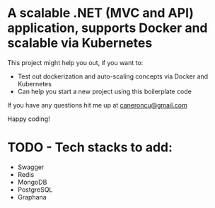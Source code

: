 # A scalable .NET (MVC and API) application, supports Docker and scalable via Kubernetes

This project might help you out, if you want to:
- Test out dockerization and auto-scaling concepts via Docker and Kubernetes
- Can help you start a new project using this boilerplate code

If you have any questions hit me up at caneroncu@gmail.com

Happy coding!

# TODO - Tech stacks to add:
- Swagger
- Redis
- MongoDB
- PostgreSQL
- Graphana
